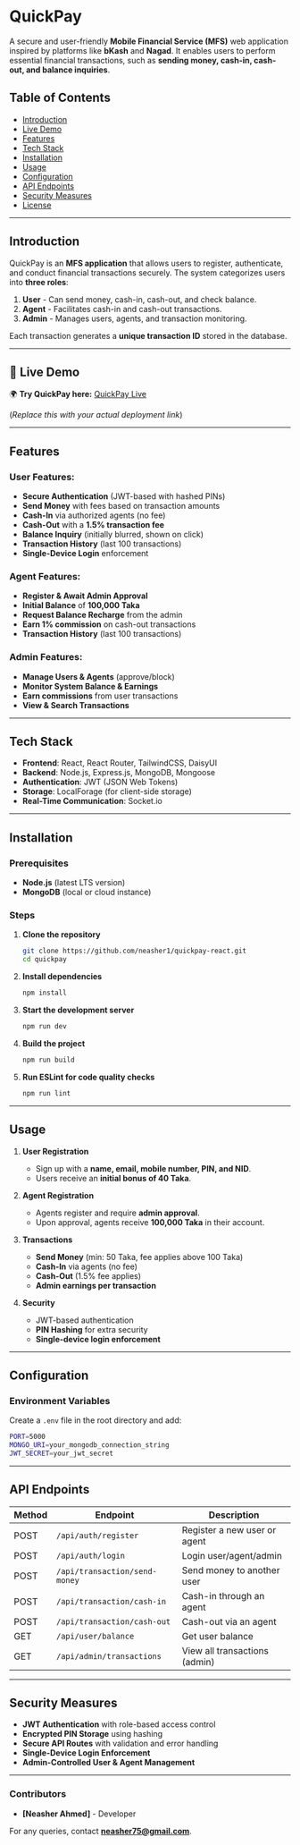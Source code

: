 # QuickPay

A secure and user-friendly **Mobile Financial Service (MFS)** web application inspired by platforms like **bKash** and **Nagad**. It enables users to perform essential financial transactions, such as **sending money, cash-in, cash-out, and balance inquiries**.

## Table of Contents

- [Introduction](#introduction)
- [Live Demo](#live-demo)
- [Features](#features)
- [Tech Stack](#tech-stack)
- [Installation](#installation)
- [Usage](#usage)
- [Configuration](#configuration)
- [API Endpoints](#api-endpoints)
- [Security Measures](#security-measures)
- [License](#license)

---

## Introduction

QuickPay is an **MFS application** that allows users to register, authenticate, and conduct financial transactions securely. The system categorizes users into **three roles**:

1. **User** - Can send money, cash-in, cash-out, and check balance.
2. **Agent** - Facilitates cash-in and cash-out transactions.
3. **Admin** - Manages users, agents, and transaction monitoring.

Each transaction generates a **unique transaction ID** stored in the database.

---

## 🔗 Live Demo  

🌍 **Try QuickPay here:** [QuickPay Live](https://your-live-demo-link.com)  

(*Replace this with your actual deployment link*)

---

## Features

### User Features:
- **Secure Authentication** (JWT-based with hashed PINs)
- **Send Money** with fees based on transaction amounts
- **Cash-In** via authorized agents (no fee)
- **Cash-Out** with a **1.5% transaction fee**
- **Balance Inquiry** (initially blurred, shown on click)
- **Transaction History** (last 100 transactions)
- **Single-Device Login** enforcement

### Agent Features:
- **Register & Await Admin Approval**
- **Initial Balance** of **100,000 Taka**
- **Request Balance Recharge** from the admin
- **Earn 1% commission** on cash-out transactions
- **Transaction History** (last 100 transactions)

### Admin Features:
- **Manage Users & Agents** (approve/block)
- **Monitor System Balance & Earnings**
- **Earn commissions** from user transactions
- **View & Search Transactions**

---

## Tech Stack

- **Frontend**: React, React Router, TailwindCSS, DaisyUI
- **Backend**: Node.js, Express.js, MongoDB, Mongoose
- **Authentication**: JWT (JSON Web Tokens)
- **Storage**: LocalForage (for client-side storage)
- **Real-Time Communication**: Socket.io

---

## Installation

### Prerequisites
- **Node.js** (latest LTS version)
- **MongoDB** (local or cloud instance)

### Steps
1. **Clone the repository**
   ```sh
   git clone https://github.com/neasher1/quickpay-react.git
   cd quickpay
   ```

2. **Install dependencies**
   ```sh
   npm install
   ```

3. **Start the development server**
   ```sh
   npm run dev
   ```

4. **Build the project**
   ```sh
   npm run build
   ```

5. **Run ESLint for code quality checks**
   ```sh
   npm run lint
   ```

---

## Usage

1. **User Registration**
   - Sign up with a **name, email, mobile number, PIN, and NID**.
   - Users receive an **initial bonus of 40 Taka**.

2. **Agent Registration**
   - Agents register and require **admin approval**.
   - Upon approval, agents receive **100,000 Taka** in their account.

3. **Transactions**
   - **Send Money** (min: 50 Taka, fee applies above 100 Taka)
   - **Cash-In** via agents (no fee)
   - **Cash-Out** (1.5% fee applies)
   - **Admin earnings per transaction**

4. **Security**
   - JWT-based authentication
   - **PIN Hashing** for extra security
   - **Single-device login enforcement**

---

## Configuration

### Environment Variables
Create a `.env` file in the root directory and add:

```sh
PORT=5000
MONGO_URI=your_mongodb_connection_string
JWT_SECRET=your_jwt_secret
```

---

## API Endpoints

| Method | Endpoint           | Description                     |
|--------|--------------------|---------------------------------|
| POST   | `/api/auth/register` | Register a new user or agent |
| POST   | `/api/auth/login`    | Login user/agent/admin       |
| POST   | `/api/transaction/send-money` | Send money to another user |
| POST   | `/api/transaction/cash-in`    | Cash-in through an agent  |
| POST   | `/api/transaction/cash-out`   | Cash-out via an agent     |
| GET    | `/api/user/balance`           | Get user balance          |
| GET    | `/api/admin/transactions`     | View all transactions (admin) |

---

## Security Measures

- **JWT Authentication** with role-based access control
- **Encrypted PIN Storage** using hashing
- **Secure API Routes** with validation and error handling
- **Single-Device Login Enforcement**
- **Admin-Controlled User & Agent Management**

---


### Contributors

- **[Neasher Ahmed]** - Developer

For any queries, contact **neasher75@gmail.com**.

